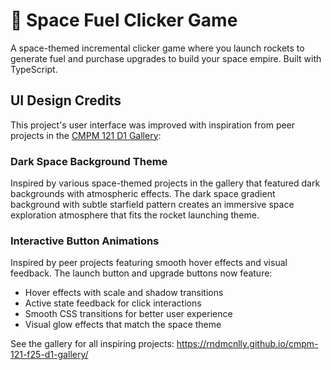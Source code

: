 # 🚀 Space Fuel Clicker Game

A space-themed incremental clicker game where you launch rockets to generate fuel and purchase upgrades to build your space empire. Built with TypeScript.

## UI Design Credits

This project's user interface was improved with inspiration from peer projects in the [CMPM 121 D1 Gallery](https://rndmcnlly.github.io/cmpm-121-f25-d1-gallery/):

### Dark Space Background Theme
Inspired by various space-themed projects in the gallery that featured dark backgrounds with atmospheric effects. The dark space gradient background with subtle starfield pattern creates an immersive space exploration atmosphere that fits the rocket launching theme.

### Interactive Button Animations
Inspired by peer projects featuring smooth hover effects and visual feedback. The launch button and upgrade buttons now feature:
- Hover effects with scale and shadow transitions
- Active state feedback for click interactions
- Smooth CSS transitions for better user experience
- Visual glow effects that match the space theme

See the gallery for all inspiring projects: https://rndmcnlly.github.io/cmpm-121-f25-d1-gallery/
